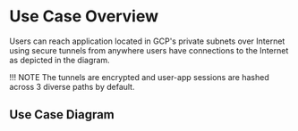 # Use Case Overview
Users can reach application located in GCP's private subnets over Internet using secure tunnels from anywhere users have connections to the Internet as depicted in the diagram.

!!! NOTE
    The tunnels are encrypted and user-app sessions are hashed across 3 diverse paths by default.

## Use Case Diagram
